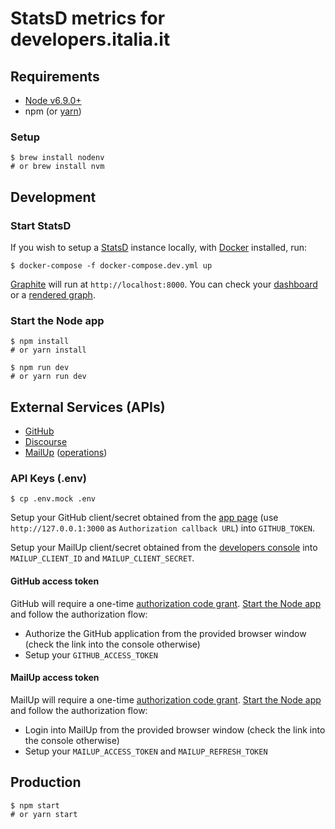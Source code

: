 # StatsD metrics for developers.italia.it

## Requirements
- [Node v6.9.0+](https://nodejs.org/en/download/releases/)
- npm (or [yarn](https://yarnpkg.com/))

### Setup
```
$ brew install nodenv
# or brew install nvm
```

## Development

### Start StatsD
If you wish to setup a [StatsD](https://github.com/etsy/statsd) instance locally, with [Docker](https://www.docker.com/get-docker) installed, run:

```
$ docker-compose -f docker-compose.dev.yml up
```

[Graphite](https://github.com/graphite-project/graphite-web) will run at `http://localhost:8000`.
You can check your [dashboard](http://localhost:8000/dashboard) or a [rendered graph](http://localhost:8000/render/?width=586&height=308&target=stats.gauges.contributors).

### <a name="node"></a> Start the Node app

```
$ npm install
# or yarn install
```

```
$ npm run dev
# or yarn run dev
```

## External Services (APIs)
- [GitHub](http://github-tools.github.io/github/docs/3.1.0/index.html)
- [Discourse](http://docs.discourse.org/)
- [MailUp](http://help.mailup.com/display/mailupapi/REST+API) ([operations](https://services.mailup.com/API/v1.1/Rest/ConsoleService.svc/help))

### API Keys (.env)

```
$ cp .env.mock .env
```

Setup your GitHub client/secret obtained from the [app page](https://github.com/settings/applications/new) (use `http://127.0.0.1:3000` as `Authorization callback URL`) into `GITHUB_TOKEN`.

Setup your MailUp client/secret obtained from the [developers console](http://help.mailup.com/display/mailupapi/Get+a+Developer+Account) into `MAILUP_CLIENT_ID` and `MAILUP_CLIENT_SECRET`.

#### GitHub access token
GitHub will require a one-time [authorization code grant](https://developer.github.com/apps/building-integrations/setting-up-and-registering-oauth-apps/about-authorization-options-for-oauth-apps/).
[Start the Node app](#node) and follow the authorization flow:
- Authorize the GitHub application from the provided browser window (check the link into the console otherwise)
- Setup your `GITHUB_ACCESS_TOKEN`

#### MailUp access token
MailUp will require a one-time [authorization code grant](http://help.mailup.com/display/mailupapi/Authenticating+with+OAuth+v2).
[Start the Node app](#node) and follow the authorization flow:
- Login into MailUp from the provided browser window (check the link into the console otherwise)
- Setup your `MAILUP_ACCESS_TOKEN` and `MAILUP_REFRESH_TOKEN`

## Production

```
$ npm start
# or yarn start
```
